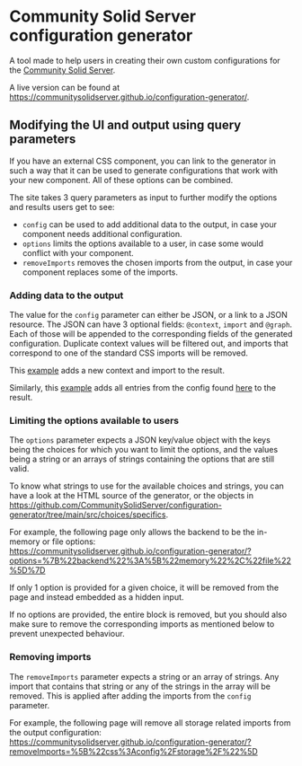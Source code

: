 # Community Solid Server configuration generator

A tool made to help users in creating their own custom configurations for the 
[Community Solid Server](https://github.com/CommunitySolidServer/CommunitySolidServer).

A live version can be found at <https://communitysolidserver.github.io/configuration-generator/>.

## Modifying the UI and output using query parameters

If you have an external CSS component, you can link to the generator in such a way
that it can be used to generate configurations that work with your new component.
All of these options can be combined.

The site takes 3 query parameters as input to further modify the options and results users get to see:
  * `config` can be used to add additional data to the output, in case your component needs additional configuration.
  * `options` limits the options available to a user, in case some would conflict with your component.
  * `removeImports` removes the chosen imports from the output, in case your component replaces some of the imports.

### Adding data to the output

The value for the `config` parameter can either be JSON, or a link to a JSON resource.
The JSON can have 3 optional fields: `@context`, `import` and `@graph`.
Each of those will be appended to the corresponding fields of the generated configuration.
Duplicate context values will be filtered out,
and imports that correspond to one of the standard CSS imports will be removed.

This [example](https://communitysolidserver.github.io/configuration-generator/?config=%7B%0A%20%20%22%40context%22%3A%20%20%22https%3A%2F%2Flinkedsoftwaredependencies.org%2Fbundles%2Fnpm%2Fhello-world-module%2F%5E5.0.0%2Fcomponents%2Fcontext.jsonld%22%2C%0A%20%20%22import%22%3A%20%5B%20%20%22hello-world%3Aconfig%2Fhello-world.json%22%20%5D%0A%7D%0A)
adds a new context and import to the result.

Similarly, this [example](https://communitysolidserver.github.io/configuration-generator/?config=https%3A%2F%2Fraw.githubusercontent.com%2FCommunitySolidServer%2Fhello-world-component%2Fmain%2Fhello-world-file.json)
adds all entries from the config found [here](https://raw.githubusercontent.com/CommunitySolidServer/hello-world-component/main/hello-world-file.json)
to the result.

### Limiting the options available to users

The `options` parameter expects a JSON key/value object with the keys being the choices for which you want to limit the options,
and the values being a string or an arrays of strings containing the options that are still valid.

To know what strings to use for the available choices and strings, you can have a look at the HTML source of the generator, 
or the objects in <https://github.com/CommunitySolidServer/configuration-generator/tree/main/src/choices/specifics>.

For example, the following page only allows the backend to be the in-memory or file options:
<https://communitysolidserver.github.io/configuration-generator/?options=%7B%22backend%22%3A%5B%22memory%22%2C%22file%22%5D%7D>

If only 1 option is provided for a given choice, it will be removed from the page and instead embedded as a hidden input.

If no options are provided, the entire block is removed,
but you should also make sure to remove the corresponding imports as mentioned below to prevent unexpected behaviour.

### Removing imports

The `removeImports` parameter expects a string or an array of strings. 
Any import that contains that string or any of the strings in the array will be removed.
This is applied after adding the imports from the `config` parameter.

For example, the following page will remove all storage related imports from the output configuration:
<https://communitysolidserver.github.io/configuration-generator/?removeImports=%5B%22css%3Aconfig%2Fstorage%2F%22%5D>
